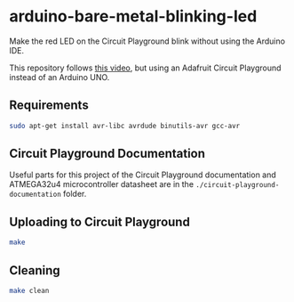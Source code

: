 # arduino-bare-metal-blinking-led

Make the red LED on the Circuit Playground blink without using the Arduino IDE.

This repository follows [this video](https://www.youtube.com/watch?v=j4xw8QomkXs), but using an Adafruit Circuit Playground instead of an Arduino UNO.

## Requirements

```sh
sudo apt-get install avr-libc avrdude binutils-avr gcc-avr
```

## Circuit Playground Documentation

Useful parts for this project of the Circuit Playground documentation and ATMEGA32u4 microcontroller datasheet are in the `./circuit-playground-documentation` folder.

## Uploading to Circuit Playground

```sh
make
```

## Cleaning

```sh
make clean
```
